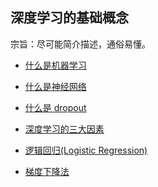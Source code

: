 ## 深度学习的基础概念

宗旨：尽可能简介描述，通俗易懂。

* [什么是机器学习](https://github.com/steveLauwh/DeepLearning-notebook/blob/master/Basic%20concepts/%E4%BB%80%E4%B9%88%E6%98%AF%E6%9C%BA%E5%99%A8%E5%AD%A6%E4%B9%A0.md)

* [什么是神经网络](https://github.com/steveLauwh/DeepLearning-notebook/blob/master/Basic%20concepts/%E4%BB%80%E4%B9%88%E6%98%AF%E7%A5%9E%E7%BB%8F%E7%BD%91%E7%BB%9C.md)

* [什么是 dropout](https://github.com/steveLauwh/DeepLearning-notebook/blob/master/Basic%20concepts/%E4%BB%80%E4%B9%88%E6%98%AF%20dropout.md)

* [深度学习的三大因素](https://github.com/steveLauwh/DeepLearning-notebook/blob/master/Basic%20concepts/%E6%B7%B1%E5%BA%A6%E5%AD%A6%E4%B9%A0%E7%9A%84%E4%B8%89%E5%A4%A7%E5%9B%A0%E7%B4%A0.md)

* [逻辑回归(Logistic Regression)](https://github.com/steveLauwh/DeepLearning-notebook/blob/master/Basic%20concepts/%E9%80%BB%E8%BE%91%E5%9B%9E%E5%BD%92(Logistic%20Regression).md)

* [梯度下降法](https://github.com/steveLauwh/DeepLearning-notes/blob/master/Basic%20concepts/%E6%A2%AF%E5%BA%A6%E4%B8%8B%E9%99%8D%E6%B3%95.md)
